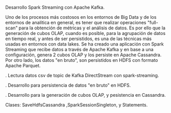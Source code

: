 Desarrollo Spark Streaming con Apache Kafka.

Uno de los procesos más costosos en los entornos de Big Data y de los entornos de analítica en general, es tener que realizar operaciones "full-scan" para la obtención de métricas y el análisis de datos. Es por ello que la generación de cubos OLAP, cuando es posible, para la agrupación de datos en tiempo real, y antes de ser persistidos, es una de las técnicas más usadas en entornos con data lakes. 
Se ha creado una aplicación con Spark Streaming que recibe datos a través de Apache Kafka y en base a una configuración, genera 2 cubos OLAP y los persiste en Apache Cassandra. Por otro lado, los datos "en bruto", son persistidos en HDFS con formato Apache Parquet.

. Lectura datos csv de topic de Kafka DirectStream con spark-streaming.

. Desarrollo para persistencia de datos "en bruto" en HDFS.

. Desarrollo para la generación de cubos OLAP, y pesistencia en Cassandra.

Clases: SaveHdfsCassandra ,SparkSessionSingleton, y Statements.


